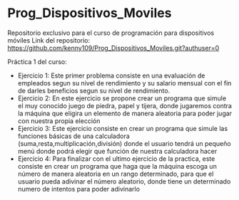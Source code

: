 # Prog_Dispositivos_Moviles
Repositorio exclusivo para el curso de programación para dispositivos móviles 
Link del repositorio: https://github.com/kenny109/Prog_Dispositivos_Moviles.git?authuser=0 

Práctica 1 del curso: 
- Ejercicio 1: Este primer problema consiste en una evaluación de empleados segun su nivel de rendimiento y su salario mensual con el fin de darles beneficios segun su nivel de rendimiento.
- Ejercicio 2: En este ejercicio se propone crear un programa que simule el muy conocido juego de piedra, papel y tijera, donde jugaremos contra la máquina que eligira un elemento de manera aleatoria para poder jugar con nuestra propia elección
- Ejercicio 3: Este ejercicio consiste en crear un programa que simule las funciones básicas de una calculadora (suma,resta,multiplicación,división) donde el usuario tendrá un pequeño menú donde podrá elegir que función de nuestra calculadora hacer
- Ejercicio 4: Para finalizar con el ultimo ejercicio de la practica, este consiste en crear un programa que haga que la máquina escoga un número de manera aleatoria en un rango determinado, para que el usuario pueda adivinar el número aleatorio, donde tiene un determinado numero de intentos para poder adivinarlo
